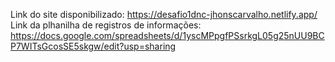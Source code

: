 Link do site disponibilizado: https://desafio1dnc-jhonscarvalho.netlify.app/
Link da plhanilha de registros de informações: https://docs.google.com/spreadsheets/d/1yscMPpgfPSsrkgL05g25nUU9BCP7WITsGcosSE5skgw/edit?usp=sharing
